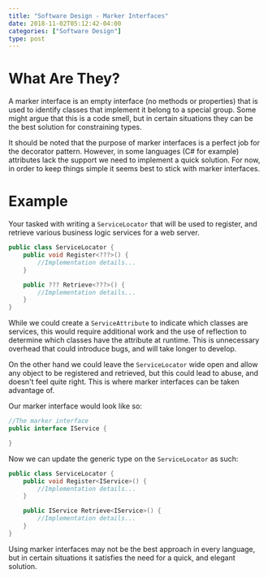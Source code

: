 ```yaml
---
title: "Software Design - Marker Interfaces"
date: 2018-11-02T05:12:42-04:00
categories: ["Software Design"]
type: post
---
```


What Are They?
===

A marker interface is an empty interface (no methods or properties) that is used to identify classes that implement it belong to a special group. Some might argue that this is a code smell, but in certain situations they can be the best solution for constraining types. 

It should be noted that the purpose of marker interfaces is a perfect job for the decorator pattern. However, in some languages (C# for example) attributes lack the support we need to implement a quick solution. For now, in order to keep things simple it seems best to stick with marker interfaces.

Example
===

Your tasked with writing a `ServiceLocator` that will be used to register, and retrieve various business logic services for a web server.

```c#
public class ServiceLocator {
    public void Register<???>() {
        //Implementation details...
    }

    public ??? Retrieve<???>() {
        //Implementation details...
    }
}
```

While we could create a `ServiceAttribute` to indicate which classes are services, this would require additional work and the use of reflection to determine which classes have the attribute at runtime. This is unnecessary overhead that could introduce bugs, and will take longer to develop.  

On the other hand we could leave the `ServiceLocator` wide open and allow any object to be registered and retrieved, but this could lead to abuse, and doesn't feel quite right. This is where marker interfaces can be taken advantage of.

Our marker interface would look like so:

```c#
//The marker interface
public interface IService { 

}
```

Now we can update the generic type on the `ServiceLocator` as such:

```c#
public class ServiceLocator {
    public void Register<IService>() {
        //Implementation details...
    }

    public IService Retrieve<IService>() {
        //Implementation details...
    }
}
```

Using marker interfaces may not be the best approach in every language, but in certain situations it satisfies the need for a quick, and elegant solution.
